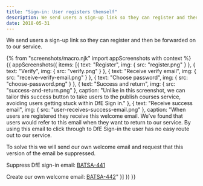 ```yaml
---
title: "Sign-in: User registers themself"
description: We send users a sign-up link so they can register and then be forwarded on to our service.
date: 2018-05-31
---
```


We send users a sign-up link so they can register and then be forwarded on to our service.

{% from "screenshots/macro.njk" import appScreenshots with context %}
{{ appScreenshots({
  items: [{
    text: "Register",
    img: { src: "register.png" }
  }, {
    text: "Verify",
    img: { src: "verify.png" }
  }, {
    text: "Receive verify email",
    img: { src: "receive-verify-email.png" }
  }, {
    text: "Choose password",
    img: { src: "choose-password.png" }
  }, {
    text: "Success and return",
    img: { src: "success-and-return.png" },
    caption: "Unlike in this screenshot, we can tailor this success button to take users to the publish courses service, avoiding users getting stuck within DfE Sign in."
  }, {
    text: "Receive success email",
    img: { src: "user-receives-success-email.png" },
    caption: "When users are registered they receive this welcome email. We’ve found that users would refer to this email when they want to return to our service. By using this email to click through to DfE Sign-in the user has no easy route out to our service.

To solve this we will send our own welcome email and request that this version of the email be suppressed.

Suppress DfE sign-in email:
[BATSA-441](https://dfedigital.atlassian.net/browse/BATSA-441)

Create our own welcome email:
[BATSA-442](https://dfedigital.atlassian.net/browse/BATSA-442)"
  }]
}) }}

